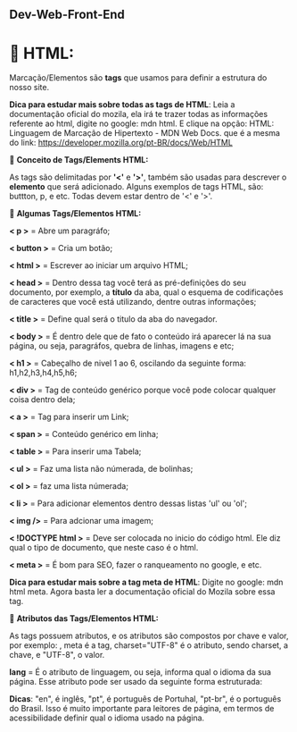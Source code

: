 ## Dev-Web-Front-End

# **🔴 HTML:**

Marcação/Elementos são **tags** que usamos para definir a estrutura do nosso site.

**Dica para estudar mais sobre todas as tags de HTML**: Leia a documentação oficial do mozila, ela irá te trazer todas as informações referente ao html, digite no google: mdn html. E clique na opção: HTML: Linguagem de Marcação de Hipertexto - MDN Web Docs. que é a mesma do link: https://developer.mozilla.org/pt-BR/docs/Web/HTML

🔹 **Conceito de Tags/Elements HTML:**

As tags são delimitadas por **'<'** e **'>'**, também são usadas para descrever o **elemento** que será adicionado. Alguns exemplos de tags HTML, são: buttton, p, e etc. Todas devem estar dentro de '<' e '>'.

🔹 **Algumas Tags/Elementos HTML:**

**< p >** = Abre um paragráfo;

**< button >** = Cria um botão;

**< html >** = Escrever ao iniciar um arquivo HTML;

**< head >** = Dentro dessa tag você terá  as pré-definições do seu documento, por exemplo, a **título** da aba, qual o esquema de codificações de caracteres que você está utilizando, dentre outras informações;

**< title >** = Define qual será o titulo da aba do navegador.

**< body >** = É dentro dele que de fato o conteúdo irá aparecer lá na sua página, ou seja, paragráfos, quebra de linhas, imagens e etc;

**< h1 >** = Cabeçalho de nivel 1 ao 6, oscilando da seguinte forma: h1,h2,h3,h4,h5,h6;

**< div >** = Tag de conteúdo genérico porque você pode colocar qualquer coisa dentro dela;

**< a >** = Tag para inserir um Link;

**< span >** = Conteúdo genérico em linha;

**< table >** = Para inserir uma Tabela;

**< ul >** = Faz uma lista não númerada, de bolinhas;

**< ol >** = faz uma lista númerada;

**< li >** = Para adicionar elementos dentro dessas listas 'ul' ou 'ol';

**< img />** = Para adcionar uma imagem;

**< !DOCTYPE html >** = Deve ser colocada no inicio do código html. Ele diz qual o tipo de documento, que neste caso é o html.

**< meta >** = É bom para SEO, fazer o ranqueamento no google, e etc.

**Dica para estudar mais sobre a tag meta de HTML**: Digite no google: mdn html meta. Agora basta ler a documentação oficial do Mozila sobre essa tag.

🔹 **Atributos das Tags/Elementos HTML:**

As tags possuem atributos, e os atributos são compostos por chave e valor, por exemplo: <meta charset="UTF-8">, meta é a tag, charset="UTF-8" é o atributo, sendo charset, a chave, e "UTF-8", o valor.

**lang** = É o atributo de linguagem, ou seja, informa qual o idioma da sua página. Esse atributo pode ser usado da seguinte forma estruturada:

<!DOCTYPE html>

<html lang="en">

<head>

**Dicas**: "en", é inglês, "pt", é português de Portuhal, "pt-br", é o português do Brasil. Isso é muito importante para leitores de página, em termos de acessibilidade definir qual o idioma usado na página.
